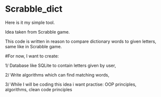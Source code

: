 # Scrabble_dict

Here is it my simple tool.

Idea taken from Scrabble game.

This code is written in reason to
compare dictionary words to given letters, same
like in Scrabble game. 

#For now, 
I want to create:

1/ Database like SQLite to contain
letters given by user,

2/ Write algorithms which can find 
matching words,

3/ While I will be coding this idea i want practise:
OOP principles, algorithms, clean code principles
